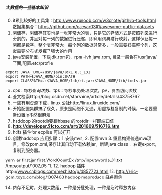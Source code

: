 ##### 大数据的一些基本知识
0. it界比较好的工具集：http://www.runoob.com/w3cnote/github-tools.html
数据集集合：https://github.com/caesar0301/awesome-public-datasets
1. 列储存，列储存其实也是一张非常大的表，只是它的存储方式是按照列来进行分割的，并且对每一列的数据进行压缩，即利用词典进行映射，这样保证每一列都是数字，整个表非常大，每个列的数据非常多，一般需要扫描整个列，这就需要分布式发挥了强大的作用
2. java安装配置，下载jdk.rpm包，rpm -ivh java.rpm, 目录一般会在/usr/java/下面,配置/etc/profile
```
export JAVA_HOME=/usr/java/jdk1.8.0_131
export PATH=$JAVA_HOME/bin:$PATH
export CLASSPATH=.:$JAVA_HOME/lib/dt.jar:$JAVA_HOME/lib/tools.jar
```
3. qps : 每秒查询次数、tps：每秒事务处理次数，pv，页面访问次数
4. 全文检索http://blog.csdn.net/starshine/article/details/43758767
5. 一些有用资源下载，linux 公社http://linux.linuxidc.com/
6. 开始配置集群搞了很久，原来是网络不太通，用虚拟机复制的时候，一定要重新设置ip不然很麻烦
7. haddoop 的rootdir要跟hbase 的rootdir一样即端口值
8. **http://developer.51cto.com/art/201609/516716.htm**
9. hdfs 插件for ecplise 可以打开
10. 创建haddoop 应用步骤：1. 安装mvn, 2. 配置mvn 3. 重启构建普通mvn项目，修改pom.xml,保存让其自动下载依赖jar，新建java class ，右键export,复制到服务器。


yarn jar first.jar first.WordCountEx /tmp/input/words_01.txt /tmp/output/1007_05
11. 
12. hadoop 插件http://www.cnblogs.com/mephisto/p/4857723.html
13. http://eric-gcm.iteye.com/blog/1807468 hadoop mapreduce 经典案例 

14. 内存不足时，处理大数组，一种是分批处理，一种是及时释放内存


